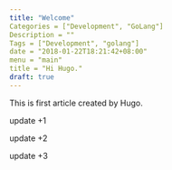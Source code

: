 ```yaml
---
title: "Welcome"
Categories = ["Development", "GoLang"]
Description = ""
Tags = ["Development", "golang"]
date = "2018-01-22T18:21:42+08:00"
menu = "main"
title = "Hi Hugo."
draft: true
---
```


This is first article created by Hugo.

update +1

update +2

update +3
